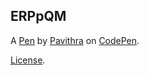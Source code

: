 ERPpQM
------


A [Pen](https://codepen.io/Pavithra_B/pen/ERPpQM) by [Pavithra](https://codepen.io/Pavithra_B) on [CodePen](https://codepen.io).

[License](https://codepen.io/Pavithra_B/pen/ERPpQM/license).
